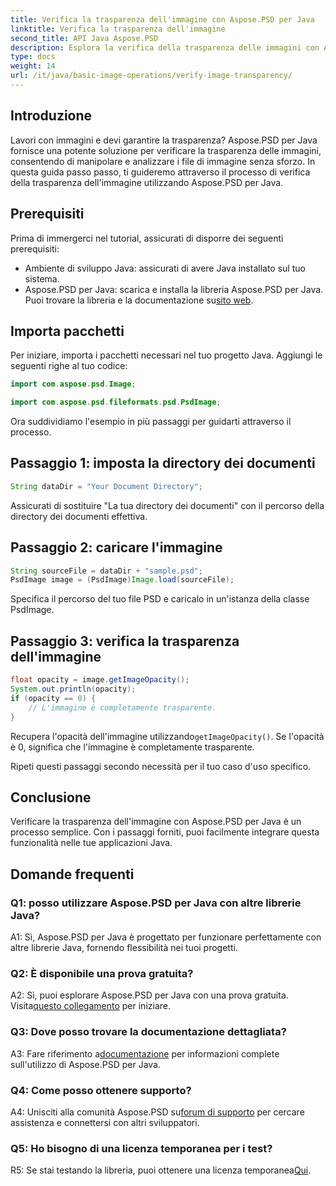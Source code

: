 ```yaml
---
title: Verifica la trasparenza dell'immagine con Aspose.PSD per Java
linktitle: Verifica la trasparenza dell'immagine
second_title: API Java Aspose.PSD
description: Esplora la verifica della trasparenza delle immagini con Aspose.PSD per Java. Integrazione semplice, documentazione dettagliata ed eccellente supporto della community.
type: docs
weight: 14
url: /it/java/basic-image-operations/verify-image-transparency/
---
```

## Introduzione

Lavori con immagini e devi garantire la trasparenza? Aspose.PSD per Java fornisce una potente soluzione per verificare la trasparenza delle immagini, consentendo di manipolare e analizzare i file di immagine senza sforzo. In questa guida passo passo, ti guideremo attraverso il processo di verifica della trasparenza dell'immagine utilizzando Aspose.PSD per Java.

## Prerequisiti

Prima di immergerci nel tutorial, assicurati di disporre dei seguenti prerequisiti:

- Ambiente di sviluppo Java: assicurati di avere Java installato sul tuo sistema.
-  Aspose.PSD per Java: scarica e installa la libreria Aspose.PSD per Java. Puoi trovare la libreria e la documentazione su[sito web](https://releases.aspose.com/psd/java/).

## Importa pacchetti

Per iniziare, importa i pacchetti necessari nel tuo progetto Java. Aggiungi le seguenti righe al tuo codice:

```java
import com.aspose.psd.Image;

import com.aspose.psd.fileformats.psd.PsdImage;
```

Ora suddividiamo l'esempio in più passaggi per guidarti attraverso il processo.

## Passaggio 1: imposta la directory dei documenti

```java
String dataDir = "Your Document Directory";
```

Assicurati di sostituire "La tua directory dei documenti" con il percorso della directory dei documenti effettiva.

## Passaggio 2: caricare l'immagine

```java
String sourceFile = dataDir + "sample.psd";
PsdImage image = (PsdImage)Image.load(sourceFile);
```

Specifica il percorso del tuo file PSD e caricalo in un'istanza della classe PsdImage.

## Passaggio 3: verifica la trasparenza dell'immagine

```java
float opacity = image.getImageOpacity();
System.out.println(opacity);
if (opacity == 0) {
    // L'immagine è completamente trasparente.
}
```

 Recupera l'opacità dell'immagine utilizzando`getImageOpacity()`. Se l'opacità è 0, significa che l'immagine è completamente trasparente.

Ripeti questi passaggi secondo necessità per il tuo caso d'uso specifico.

## Conclusione

Verificare la trasparenza dell'immagine con Aspose.PSD per Java è un processo semplice. Con i passaggi forniti, puoi facilmente integrare questa funzionalità nelle tue applicazioni Java.

## Domande frequenti

### Q1: posso utilizzare Aspose.PSD per Java con altre librerie Java?

A1: Sì, Aspose.PSD per Java è progettato per funzionare perfettamente con altre librerie Java, fornendo flessibilità nei tuoi progetti.

### Q2: È disponibile una prova gratuita?

 A2: Sì, puoi esplorare Aspose.PSD per Java con una prova gratuita. Visita[questo collegamento](https://releases.aspose.com/) per iniziare.

### Q3: Dove posso trovare la documentazione dettagliata?

 A3: Fare riferimento a[documentazione](https://reference.aspose.com/psd/java/) per informazioni complete sull'utilizzo di Aspose.PSD per Java.

### Q4: Come posso ottenere supporto?

 A4: Unisciti alla comunità Aspose.PSD su[forum di supporto](https://forum.aspose.com/c/psd/34) per cercare assistenza e connettersi con altri sviluppatori.

### Q5: Ho bisogno di una licenza temporanea per i test?

 R5: Se stai testando la libreria, puoi ottenere una licenza temporanea[Qui](https://purchase.aspose.com/temporary-license/).